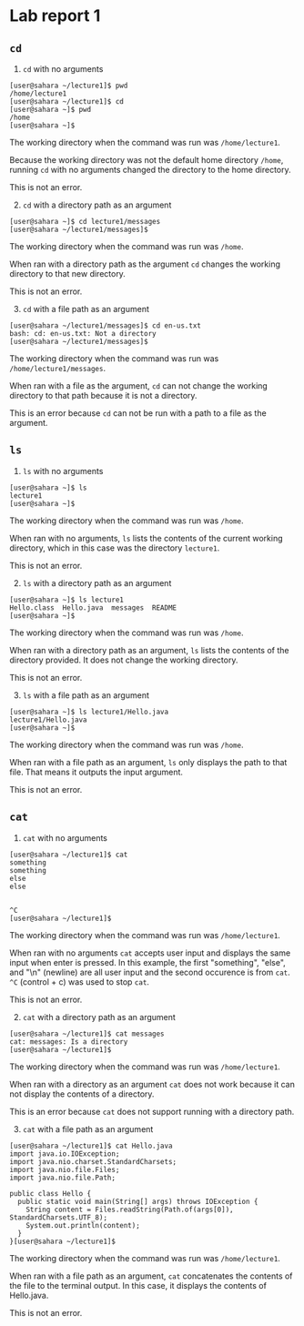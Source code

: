 # Lab report 1

## `cd`

1) `cd` with no arguments

```
[user@sahara ~/lecture1]$ pwd
/home/lecture1
[user@sahara ~/lecture1]$ cd
[user@sahara ~]$ pwd
/home
[user@sahara ~]$
```

The working directory when the command was run was `/home/lecture1`.

Because the working directory was not the default home directory `/home`, running `cd` with no arguments changed the directory to the home directory.

This is not an error.

2) `cd` with a directory path as an argument

```
[user@sahara ~]$ cd lecture1/messages
[user@sahara ~/lecture1/messages]$
```

The working directory when the command was run was `/home`.

When ran with a directory path as the argument `cd` changes the working directory to that new directory.

This is not an error.

3) `cd` with a file path as an argument

```
[user@sahara ~/lecture1/messages]$ cd en-us.txt 
bash: cd: en-us.txt: Not a directory
[user@sahara ~/lecture1/messages]$
```

The working directory when the command was run was `/home/lecture1/messages`.

When ran with a file as the argument, `cd` can not change the working directory to that path because it is not a directory.

This is an error because `cd` can not be run with a path to a file as the argument.

## `ls`

1) `ls` with no arguments

```
[user@sahara ~]$ ls
lecture1
[user@sahara ~]$
```

The working directory when the command was run was `/home`.

When ran with no arguments, `ls` lists the contents of the current working directory, which in this case was the directory `lecture1`.

This is not an error.

2) `ls` with a directory path as an argument

```
[user@sahara ~]$ ls lecture1
Hello.class  Hello.java  messages  README
[user@sahara ~]$
```

The working directory when the command was run was `/home`.

When ran with a directory path as an argument, `ls` lists the contents of the directory provided. It does not change the working directory.

This is not an error.

3) `ls` with a file path as an argument

```
[user@sahara ~]$ ls lecture1/Hello.java 
lecture1/Hello.java
[user@sahara ~]$
```

The working directory when the command was run was `/home`.

When ran with a file path as an argument, `ls` only displays the path to that file. That means it outputs the input argument.

This is not an error.

## `cat`

1) `cat` with no arguments

```
[user@sahara ~/lecture1]$ cat
something
something
else
else


^C
[user@sahara ~/lecture1]$
```

The working directory when the command was run was `/home/lecture1`.

When ran with no arguments `cat` accepts user input and displays the same input when enter is pressed.
In this example, the first "something", "else", and "\n" (newline) are all user input and the second occurence is from `cat`.
`^C` (control + c) was used to stop `cat`.

This is not an error.

2) `cat` with a directory path as an argument

```
[user@sahara ~/lecture1]$ cat messages
cat: messages: Is a directory
[user@sahara ~/lecture1]$
```

The working directory when the command was run was `/home/lecture1`.

When ran with a directory as an argument `cat` does not work because it can not display the contents of a directory.

This is an error because `cat` does not support running with a directory path.

3) `cat` with a file path as an argument

```
[user@sahara ~/lecture1]$ cat Hello.java
import java.io.IOException;
import java.nio.charset.StandardCharsets;
import java.nio.file.Files;
import java.nio.file.Path;

public class Hello {
  public static void main(String[] args) throws IOException {
    String content = Files.readString(Path.of(args[0]), StandardCharsets.UTF_8);    
    System.out.println(content);
  }
}[user@sahara ~/lecture1]$
```

The working directory when the command was run was `/home/lecture1`.

When ran with a file path as an argument, `cat` concatenates the contents of the file to the terminal output. In this case, it displays the contents of Hello.java.

This is not an error.
